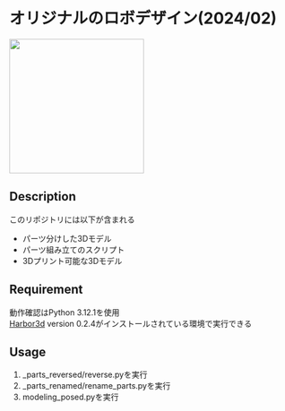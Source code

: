 オリジナルのロボデザイン(2024/02)
====

<img src="https://github.com/MurataUni/modeling_original_robo_202402/assets/105286133/c3ccdeb1-5ac6-46b2-8652-149c2e8a01c2" width=240/>


## Description

このリポジトリには以下が含まれる
* パーツ分けした3Dモデル
* パーツ組み立てのスクリプト
* 3Dプリント可能な3Dモデル

## Requirement

動作確認はPython 3.12.1を使用  
[Harbor3d](https://github.com/MarataUni/Harbor3d) version 0.2.4がインストールされている環境で実行できる

## Usage

1. _parts_reversed/reverse.pyを実行
1. _parts_renamed/rename_parts.pyを実行
1. modeling_posed.pyを実行
